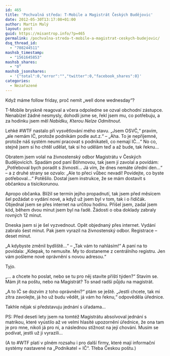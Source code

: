 ```yaml
---
id: 465
title: 'Pochvalná středa: T-Mobile a Magistrát Českých Budějovic'
date: 2012-05-30T13:17:08+01:00
author: Martin Malý
layout: post
guid: https://misantrop.info/?p=465
permalink: /pochvalna-streda-t-mobile-a-magistrat-ceskych-budejovic/
dsq_thread_id:
  - "708244511"
mashsb_timestamp:
  - "1561645853"
mashsb_shares:
  - "0"
mashsb_jsonshares:
  - '{"total":0,"error":"","twitter":0,"facebook_shares":0}'
categories:
  - Nezařazené
---
```

Když máme follow friday, proč nemít &#8222;well done wednesday&#8220;?

<!--more-->

T-Mobile bryskně reagoval a včera odpoledne se ozval obchodní zástupce. Nenabízel žádné nesmysly, dohodli jsme se, řekl jsem mu, co potřebuju, a za hodinku jsem měl _Nabídku, Kterou Nelze Odmítnout_.

Lehké #WTF nastalo při vysvětlování mého stavu. &#8222;Jsem OSVČ,&#8220; pravím, &#8222;ale nemám IČ, protože podnikám podle aut.z.&#8220; &#8211; &#8222;Aha. To je nepříjemné, protože náš systém neumí pracovat s podnikateli, co nemají IČ&#8230;&#8220; No co, stejně jsem si ho chtěl udělat, tak si ho udělám teď a až bude, tak řeknu&#8230;

Obratem jsem volal na živnostenský odbor Magistrátu v Českých Budějovicích. Spadám pod paní Böhmovou, tak jsem jí zavolal a povídám: &#8222;Potřeboval bych poradit s živností&#8230; Já vím, že dnes nemáte úřední den&#8230;&#8220; &#8211; a z druhé strany se ozvalo: &#8222;Ale to přeci vůbec nevadí! Povídejte, co byste potřeboval&#8230;&#8220; Potěšilo. Dostal jsem instrukce, že se mám dostavit s občankou a tisícikorunou.

Apropo občanka. Blížil se termín jejího propadnutí, tak jsem před měsícem šel požádat o vydání nové, a když už jsem byl v tom, tak i o řidičák. Objednal jsem se přes internet na určitou hodinu. Přišel jsem, zadal jsem kód, během dvou minut jsem byl na řadě. Žádosti o oba doklady zabraly rovných 12 minut.

Dneska jsem si je šel vyzvednout. Opět objednaný přes internet. Vydání zabralo šest minut. Pak jsem vyrazil na živnostenský odbor. Registrace &#8211; deset minut.

&#8222;A kdybyste změnil bydliště&#8230;&#8220; &#8211; &#8222;Tak vám to nahlásím!&#8220; A paní na to povídala: &#8222;Kdepak, to nemusíte. My to dostaneme z centrálního registru. Jen vám pošleme nové oprávnění s novou adresou.&#8220;

Tyjo.

&#8222;&#8230; a chcete ho poslat, nebo se tu pro něj stavíte příští týden?&#8220; Stavím se. Mám jít na poštu, nebo na Magistrát? To snad radši půjdu na magistrát.

&#8222;A to IČ se dozvím z toho oprávnění?&#8220; ptám se ještě. &#8222;Jestli chcete, tak mi zítra zavolejte, já ho už budu vědět, já vám ho řeknu,&#8220; odpověděla úřednice.

Takhle nějak si představuju jednání s úřadama&#8230;

PS: Před deseti lety jsem na tomtéž Magistrátu absolvoval jednání s matrikou, které vyústilo až ve velmi hlasité upozornění úřednice, že ona tam je pro mne, nikoli já pro ni, a následnou stížnost na její chování. Musím se podívat, jestli už ji vyrazili&#8230;

(A to #WTF platí v plném rozsahu i pro další firmy, které mají informační systémy nastavené na &#8222;Podnikatel = IČ&#8220;. Třeba Českou poštu.)